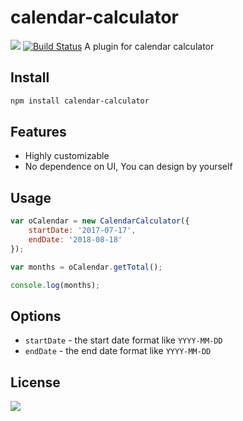 # calendar-calculator 
[![](https://img.shields.io/badge/language-JavaScript-brightgreen.svg)](https://travis-ci.org/ChanceYu/calendar-calculator) 
[![Build Status](https://travis-ci.org/ChanceYu/calendar-calculator.svg?branch=master)](https://travis-ci.org/ChanceYu/calendar-calculator)
A plugin for calendar calculator 


## Install

```bash
npm install calendar-calculator
```


## Features

- Highly customizable
- No dependence on UI, You can design by yourself


## Usage

```javascript
var oCalendar = new CalendarCalculator({
    startDate: '2017-07-17',
    endDate: '2018-08-18'
});

var months = oCalendar.getTotal();

console.log(months);
```


## Options

- `startDate` - the start date format like `YYYY-MM-DD`
- `endDate` -  the end date format like `YYYY-MM-DD`


## License

[![](https://img.shields.io/badge/license-MIT-blue.svg)](https://opensource.org/licenses/mit-license.php) 
